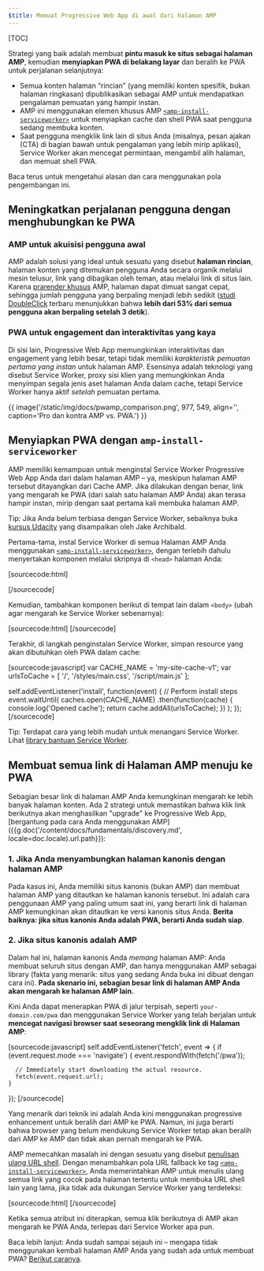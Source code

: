 ```yaml
---
$title: Memuat Progressive Web App di awal dari halaman AMP
---
```

[TOC]

Strategi yang baik adalah membuat **pintu masuk ke situs sebagai halaman AMP**, kemudian **menyiapkan PWA di belakang layar** dan beralih ke PWA untuk perjalanan selanjutnya:

* Semua konten halaman “rincian” (yang memiliki konten spesifik, bukan halaman ringkasan) dipublikasikan sebagai AMP untuk mendapatkan pengalaman pemuatan yang hampir instan.
* AMP ini menggunakan elemen khusus AMP [`<amp-install-serviceworker>`](/id/docs/reference/components/amp-install-serviceworker) untuk menyiapkan cache dan shell PWA saat pengguna sedang membuka konten.
* Saat pengguna mengklik link lain di situs Anda (misalnya, pesan ajakan (CTA) di bagian bawah untuk pengalaman yang lebih mirip aplikasi), Service Worker akan mencegat permintaan, mengambil alih halaman, dan memuat shell PWA.

Baca terus untuk mengetahui alasan dan cara menggunakan pola pengembangan ini.


## Meningkatkan perjalanan pengguna dengan menghubungkan ke PWA

### AMP untuk akuisisi pengguna awal

AMP adalah solusi yang ideal untuk sesuatu yang disebut **halaman rincian**, halaman konten yang ditemukan pengguna Anda secara organik melalui mesin telusur, link yang dibagikan oleh teman, atau melalui link di situs lain. Karena [prarender khusus](/id/learn/about-how/) AMP, halaman dapat dimuat sangat cepat, sehingga jumlah pengguna yang berpaling menjadi lebih sedikit ([studi DoubleClick](https://www.doubleclickbygoogle.com/articles/mobile-speed-matters/) terbaru menunjukkan bahwa **lebih dari 53% dari semua pengguna akan berpaling setelah 3 detik**).

### PWA untuk engagement dan interaktivitas yang kaya

Di sisi lain, Progressive Web App memungkinkan interaktivitas dan engagement yang lebih besar, tetapi tidak memiliki *karakteristik pemuatan pertama yang instan* untuk halaman AMP. Esensinya adalah teknologi yang disebut Service Worker, proxy sisi klien yang memungkinkan Anda menyimpan segala jenis aset halaman Anda dalam cache, tetapi Service Worker hanya aktif *setelah* pemuatan pertama.

{{ image('/static/img/docs/pwamp_comparison.png', 977, 549, align='', caption='Pro dan kontra AMP vs. PWA.') }}

## Menyiapkan PWA dengan `amp-install-serviceworker`

AMP memiliki kemampuan untuk menginstal Service Worker Progressive Web App Anda dari dalam halaman AMP – ya, meskipun halaman AMP tersebut ditayangkan dari Cache AMP. Jika dilakukan dengan benar, link yang mengarah ke PWA (dari salah satu halaman AMP Anda) akan terasa hampir instan, mirip dengan saat pertama kali membuka halaman AMP.

Tip: Jika Anda belum terbiasa dengan Service Worker, sebaiknya buka [kursus Udacity](https://www.udacity.com/course/offline-web-applications--ud899) yang disampaikan oleh Jake Archibald.

Pertama-tama, instal Service Worker di semua Halaman AMP Anda menggunakan [`<amp-install-serviceworker>`](/id/docs/reference/components/amp-install-serviceworker), dengan terlebih dahulu menyertakan komponen melalui skripnya di `<head>` halaman Anda:

[sourcecode:html]
<script async custom-element="amp-install-serviceworker"
  src="https://cdn.ampproject.org/v0/amp-install-serviceworker-0.1.js"></script>
[/sourcecode]

Kemudian, tambahkan komponen berikut di tempat lain dalam `<body>` (ubah agar mengarah ke Service Worker sebenarnya):

[sourcecode:html]
<amp-install-serviceworker
      src="https://www.your-domain.com/serviceworker.js"
      layout="nodisplay">
</amp-install-serviceworker>
[/sourcecode]

Terakhir, di langkah penginstalan Service Worker, simpan resource yang akan dibutuhkan oleh PWA dalam cache:

[sourcecode:javascript]
var CACHE_NAME = 'my-site-cache-v1';
var urlsToCache = [
  '/',
  '/styles/main.css',
  '/script/main.js'
];

self.addEventListener('install', function(event) {
  // Perform install steps
  event.waitUntil(
    caches.open(CACHE_NAME)
      .then(function(cache) {
        console.log('Opened cache');
        return cache.addAll(urlsToCache);
      })
  );
});
[/sourcecode]

Tip: Terdapat cara yang lebih mudah untuk menangani Service Worker. Lihat [library bantuan Service Worker](https://github.com/GoogleChrome/sw-helpers).

## Membuat semua link di Halaman AMP menuju ke PWA

Sebagian besar link di halaman AMP Anda kemungkinan mengarah ke lebih banyak halaman konten. Ada 2 strategi untuk memastikan bahwa klik link berikutnya akan menghasilkan "upgrade" ke Progressive Web App, [bergantung pada cara Anda menggunakan AMP]({{g.doc('/content/docs/fundamentals/discovery.md', locale=doc.locale).url.path}}):

### 1. Jika Anda menyambungkan halaman kanonis dengan halaman AMP

Pada kasus ini, Anda memiliki situs kanonis (bukan AMP) dan membuat halaman AMP yang ditautkan ke halaman kanonis tersebut. Ini adalah cara penggunaan AMP yang paling umum saat ini, yang berarti link di halaman AMP kemungkinan akan ditautkan ke versi kanonis situs Anda. **Berita baiknya: jika situs kanonis Anda adalah PWA, berarti Anda sudah siap**.

### 2. Jika situs kanonis adalah AMP

Dalam hal ini, halaman kanonis Anda *memang* halaman AMP: Anda membuat seluruh situs dengan AMP, dan hanya menggunakan AMP sebagai library (fakta yang menarik: situs yang sedang Anda buka ini dibuat dengan cara ini). **Pada skenario ini, sebagian besar link di halaman AMP Anda akan mengarah ke halaman AMP lain.**

Kini Anda dapat menerapkan PWA di jalur terpisah, seperti `your-domain.com/pwa` dan menggunakan Service Worker yang telah berjalan untuk **mencegat navigasi browser saat seseorang mengklik link di Halaman AMP**:

[sourcecode:javascript]
self.addEventListener('fetch', event => {
    if (event.request.mode === 'navigate') {
      event.respondWith(fetch('/pwa'));

      // Immediately start downloading the actual resource.
      fetch(event.request.url);
    }

});
[/sourcecode]

Yang menarik dari teknik ini adalah Anda kini menggunakan progressive enhancement untuk beralih dari AMP ke PWA. Namun, ini juga berarti bahwa browser yang belum mendukung Service Worker tetap akan beralih dari AMP ke AMP dan tidak akan pernah mengarah ke PWA.

AMP memecahkan masalah ini dengan sesuatu yang disebut [penulisan ulang URL shell](/id/docs/reference/components/amp-install-serviceworker#shell-url-rewrite). Dengan menambahkan pola URL fallback ke tag [`<amp-install-serviceworker>`](/id/docs/reference/components/amp-install-serviceworker), Anda memerintahkan AMP untuk menulis ulang semua link yang cocok pada halaman tertentu untuk membuka URL shell lain yang lama, jika tidak ada dukungan Service Worker yang terdeteksi:

[sourcecode:html]
<amp-install-serviceworker
      src="https://www.your-domain.com/serviceworker.js"
      layout="nodisplay"
      data-no-service-worker-fallback-url-match=".*"
      data-no-service-worker-fallback-shell-url="https://www.your-domain.com/pwa">
</amp-install-serviceworker>
[/sourcecode]

Ketika semua atribut ini diterapkan, semua klik berikutnya di AMP akan mengarah ke PWA Anda, terlepas dari Service Worker apa pun.

Baca lebih lanjut: Anda sudah sampai sejauh ini – mengapa tidak menggunakan kembali halaman AMP Anda yang sudah ada untuk membuat PWA? [Berikut caranya](/id/docs/integration/pwa-amp/amp-in-pwa).

